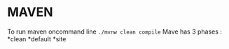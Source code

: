 #   MAVEN
To run maven oncommand line `./mvnw clean compile`
Mave has 3 phases :
    *clean 
    *default
    *site
